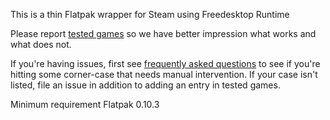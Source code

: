 This is a thin Flatpak wrapper for Steam using Freedesktop Runtime

Please report [tested games](https://github.com/flathub/com.valvesoftware.Steam/wiki/Tested-Games) so we have better impression what
works and what does not.

If you're having issues, first see
[frequently asked questions](https://github.com/flathub/com.valvesoftware.Steam/wiki/Frequently-asked-questions)
to see if you're hitting some corner-case that needs manual intervention. If your case isn't listed, file an issue in addition to adding an entry in tested games.

Minimum requirement Flatpak 0.10.3

